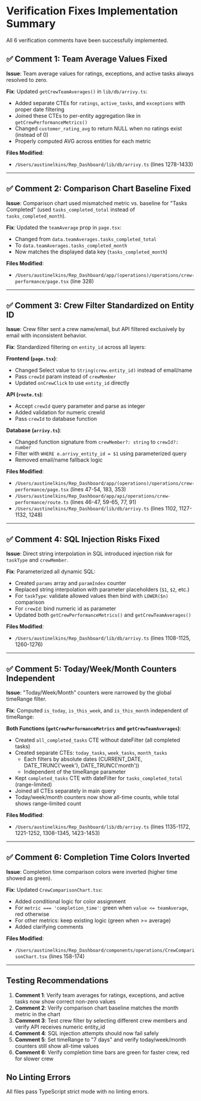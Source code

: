 # Verification Fixes Implementation Summary

All 6 verification comments have been successfully implemented.

## ✅ Comment 1: Team Average Values Fixed

**Issue**: Team average values for ratings, exceptions, and active tasks always resolved to zero.

**Fix**: Updated `getCrewTeamAverages()` in `lib/db/arrivy.ts`:
- Added separate CTEs for `ratings`, `active_tasks`, and `exceptions` with proper date filtering
- Joined these CTEs to per-entity aggregation like in `getCrewPerformanceMetrics()`
- Changed `customer_rating_avg` to return NULL when no ratings exist (instead of 0)
- Properly computed AVG across entities for each metric

**Files Modified**:
- `/Users/austinelkins/Rep_Dashboard/lib/db/arrivy.ts` (lines 1278-1433)

---

## ✅ Comment 2: Comparison Chart Baseline Fixed

**Issue**: Comparison chart used mismatched metric vs. baseline for "Tasks Completed" (used `tasks_completed_total` instead of `tasks_completed_month`).

**Fix**: Updated the `teamAverage` prop in `page.tsx`:
- Changed from `data.teamAverages.tasks_completed_total` 
- To `data.teamAverages.tasks_completed_month`
- Now matches the displayed data key (`tasks_completed_month`)

**Files Modified**:
- `/Users/austinelkins/Rep_Dashboard/app/(operations)/operations/crew-performance/page.tsx` (line 328)

---

## ✅ Comment 3: Crew Filter Standardized on Entity ID

**Issue**: Crew filter sent a crew name/email, but API filtered exclusively by email with inconsistent behavior.

**Fix**: Standardized filtering on `entity_id` across all layers:

**Frontend (`page.tsx`)**:
- Changed Select value to `String(crew.entity_id)` instead of email/name
- Pass `crewId` param instead of `crewMember`
- Updated `onCrewClick` to use `entity_id` directly

**API (`route.ts`)**:
- Accept `crewId` query parameter and parse as integer
- Added validation for numeric crewId
- Pass `crewId` to database function

**Database (`arrivy.ts`)**:
- Changed function signature from `crewMember?: string` to `crewId?: number`
- Filter with `WHERE e.arrivy_entity_id = $1` using parameterized query
- Removed email/name fallback logic

**Files Modified**:
- `/Users/austinelkins/Rep_Dashboard/app/(operations)/operations/crew-performance/page.tsx` (lines 47-54, 183, 353)
- `/Users/austinelkins/Rep_Dashboard/app/api/operations/crew-performance/route.ts` (lines 46-47, 59-65, 77, 91)
- `/Users/austinelkins/Rep_Dashboard/lib/db/arrivy.ts` (lines 1102, 1127-1132, 1248)

---

## ✅ Comment 4: SQL Injection Risks Fixed

**Issue**: Direct string interpolation in SQL introduced injection risk for `taskType` and `crewMember`.

**Fix**: Parameterized all dynamic SQL:
- Created `params` array and `paramIndex` counter
- Replaced string interpolation with parameter placeholders (`$1`, `$2`, etc.)
- For `taskType`: validate allowed values then bind with `LOWER($n)` comparison
- For `crewId`: bind numeric id as parameter
- Updated both `getCrewPerformanceMetrics()` and `getCrewTeamAverages()`

**Files Modified**:
- `/Users/austinelkins/Rep_Dashboard/lib/db/arrivy.ts` (lines 1108-1125, 1260-1276)

---

## ✅ Comment 5: Today/Week/Month Counters Independent

**Issue**: "Today/Week/Month" counters were narrowed by the global timeRange filter.

**Fix**: Computed `is_today`, `is_this_week`, and `is_this_month` independent of timeRange:

**Both Functions (`getCrewPerformanceMetrics` and `getCrewTeamAverages`)**:
- Created `all_completed_tasks` CTE without dateFilter (all completed tasks)
- Created separate CTEs: `today_tasks`, `week_tasks`, `month_tasks`
  - Each filters by absolute dates (CURRENT_DATE, DATE_TRUNC('week'), DATE_TRUNC('month'))
  - Independent of the timeRange parameter
- Kept `completed_tasks` CTE with dateFilter for `tasks_completed_total` (range-limited)
- Joined all CTEs separately in main query
- Today/week/month counters now show all-time counts, while total shows range-limited count

**Files Modified**:
- `/Users/austinelkins/Rep_Dashboard/lib/db/arrivy.ts` (lines 1135-1172, 1221-1252, 1308-1345, 1423-1453)

---

## ✅ Comment 6: Completion Time Colors Inverted

**Issue**: Completion time comparison colors were inverted (higher time showed as green).

**Fix**: Updated `CrewComparisonChart.tsx`:
- Added conditional logic for color assignment
- For `metric === 'completion_time'`: green when `value <= teamAverage`, red otherwise
- For other metrics: keep existing logic (green when >= average)
- Added clarifying comments

**Files Modified**:
- `/Users/austinelkins/Rep_Dashboard/components/operations/CrewComparisonChart.tsx` (lines 158-174)

---

## Testing Recommendations

1. **Comment 1**: Verify team averages for ratings, exceptions, and active tasks now show correct non-zero values
2. **Comment 2**: Verify comparison chart baseline matches the month metric in the chart
3. **Comment 3**: Test crew filter by selecting different crew members and verify API receives numeric entity_id
4. **Comment 4**: SQL injection attempts should now fail safely
5. **Comment 5**: Set timeRange to "7 days" and verify today/week/month counters still show all-time values
6. **Comment 6**: Verify completion time bars are green for faster crew, red for slower crew

## No Linting Errors

All files pass TypeScript strict mode with no linting errors.

